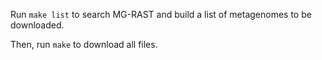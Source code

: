 Run `make list` to search MG-RAST and build a list of metagenomes to be 
downloaded.

Then, run `make` to download all files.